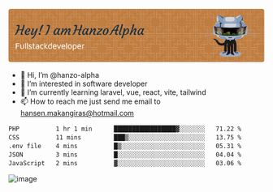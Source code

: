 ![Header](./github-header-image.png)

- 👋 Hi, I’m @hanzo-alpha
- 👀 I’m interested in software developer
- 🌱 I’m currently learning laravel, vue, react, vite, tailwind
- 📫 How to reach me just send me email to hansen.makangiras@hotmail.com 

<!---
hanzo-alpha/hanzo-alpha is a ✨ special ✨ repository because its `README.md` (this file) appears on your GitHub profile.
You can click the Preview link to take a look at your changes.
--->

<!--START_SECTION:waka-->

```txt
PHP          1 hr 1 min      █████████████████▓░░░░░░░   71.22 %
CSS          11 mins         ███▒░░░░░░░░░░░░░░░░░░░░░   13.75 %
.env file    4 mins          █▒░░░░░░░░░░░░░░░░░░░░░░░   05.31 %
JSON         3 mins          █░░░░░░░░░░░░░░░░░░░░░░░░   04.04 %
JavaScript   2 mins          ▓░░░░░░░░░░░░░░░░░░░░░░░░   03.06 %
```

<!--END_SECTION:waka-->

![image](https://github.com/hanzo-alpha/hanzo-alpha/assets/111342797/c4bd2977-6123-4017-8652-6e166259b484)

